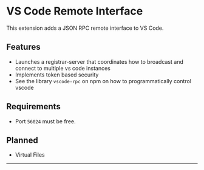 # VS Code Remote Interface

This extension adds a JSON RPC remote interface to VS Code.

## Features

-   Launches a registrar-server that coordinates how to broadcast and connect to multiple vs code instances
-   Implements token based security
-   See the library `vscode-rpc` on npm on how to programmatically control vscode

## Requirements

-   Port `56024` must be free.

## Planned

-   Virtual Files

---
